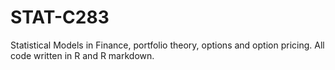 # STAT-C283
Statistical Models in Finance, portfolio theory, options and option pricing. All code written in R and R markdown.
